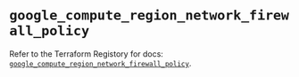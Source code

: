 # `google_compute_region_network_firewall_policy`

Refer to the Terraform Registory for docs: [`google_compute_region_network_firewall_policy`](https://www.terraform.io/docs/providers/google/r/compute_region_network_firewall_policy).
